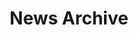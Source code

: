 ---
title: News Archive

# Listing view
view: community/news

# Do we override pagination to show all entries on one page?
paginationoverride: false

# Optional banner image (relative to `assets/media/` folder).
banner:
  caption: ''
  image: ''
---